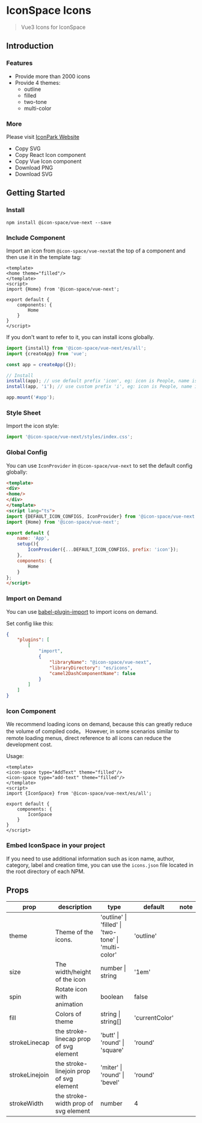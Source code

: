# IconSpace Icons

> Vue3 Icons for IconSpace

## Introduction

### Features
* Provide more than 2000 icons
* Provide 4 themes:
    * outline
    * filled
    * two-tone
    * multi-color

### More
Please visit [IconPark Website](http://iconpark.bytedance.com)
* Copy SVG
* Copy React Icon component
* Copy Vue Icon component
* Download PNG
* Download SVG

## Getting Started
### Install

```
npm install @icon-space/vue-next --save
```

### Include Component
Import an icon from `@icon-space/vue-next`at the top of a component and then use it in the template tag:

``` vue
<template>
<home theme="filled"/>
</template>
<script>
import {Home} from '@icon-space/vue-next';

export default {
    components: {
        Home
    }
}
</script>
```
If you don't want to refer to it, you can install icons globally.

```typescript
import {install} from '@icon-space/vue-next/es/all';
import {createApp} from 'vue';

const app = createApp({});

// Install
install(app); // use default prefix 'icon', eg: icon is People, name is icon-people.
install(app, 'i'); // use custom prefix 'i', eg: icon is People, name is i-people.

app.mount('#app');
```
### Style Sheet

Import the icon style:

```typescript
import '@icon-space/vue-next/styles/index.css';
```

### Global Config
You can use `IconProvider` in `@icon-space/vue-next` to set the default config globally:

```html
<template>
<div>
<home/>
</div>
</template>
<script lang="ts">
import {DEFAULT_ICON_CONFIGS, IconProvider} from '@icon-space/vue-next';
import {Home} from '@icon-space/vue-next';

export default {
    name: 'App',
    setup(){
        IconProvider({...DEFAULT_ICON_CONFIGS, prefix: 'icon'});
    },
    components: {
        Home
    }
};
</script>

```

### Import on Demand

You can use [babel-plugin-import](https://github.com/ant-design/babel-plugin-import) to import icons on demand.

Set config like this:
```json
{
    "plugins": [
        [
            "import",
            {
                "libraryName": "@icon-space/vue-next",
                "libraryDirectory": "es/icons",
                "camel2DashComponentName": false 
            }
        ]
    ]
}
```

### Icon Component
We recommend loading icons on demand, because this can greatly reduce the volume of compiled code。
However, in some scenarios similar to remote loading menus, direct reference to all icons can reduce the development cost.

Usage:


``` vue
<template>
<icon-space type="AddText" theme="filled"/>
<icon-space type="add-text" theme="filled"/>
</template>
<script>
import {IconSpace} from '@icon-space/vue-next/es/all';

export default {
    components: {
        IconSpace
    }
}
</script>
```

### Embed IconSpace in your project
If you need to use additional information such as icon name, author, category, label and creation time, you can use the `icons.json` file located in the root directory of each NPM.


## Props
|    prop	 | description  | type  | default | note |
| ---------- | --- | --- | --- | --- |
| theme |  Theme of the icons.  | 'outline' &#124; 'filled' &#124; 'two-tone' &#124; 'multi-color' | 'outline'  |
| size |  The width/height of the icon | number &#124; string |  '1em' |
| spin |  Rotate icon with animation | boolean | false |
| fill |  Colors of theme | string  &#124; string[] |  'currentColor' |
| strokeLinecap |  the stroke-linecap prop of svg element | 'butt' &#124; 'round' &#124; 'square' |  'round' |
| strokeLinejoin |  the stroke-linejoin prop of svg element | 'miter' &#124; 'round' &#124; 'bevel' |  'round' |
| strokeWidth |  the stroke-width prop of svg element | number |  4 |
